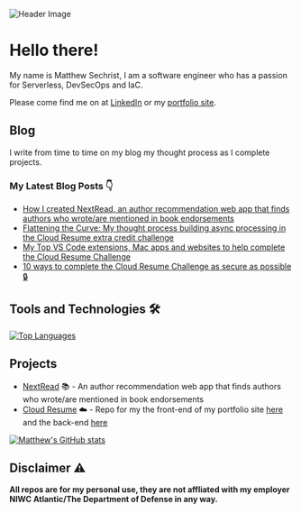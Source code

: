 ![Header Image](https://user-images.githubusercontent.com/80978245/160514543-fb04f797-61c2-4880-a337-498c23ca3547.png)

# Hello there! 
My name is Matthew Sechrist, I am a software engineer who has a passion for Serverless, DevSecOps and IaC.

Please come find me on at [LinkedIn](https://linkedin.com/in/matthewsechrist/) or my [portfolio site](https://matthewsechrist.cloud).

## Blog
I write from time to time on my blog my thought process as I complete projects.

### My Latest Blog Posts 👇
<!-- HASHNODE_BLOG:START -->
- [How I created NextRead, an author recommendation web app that finds authors who wrote/are mentioned in book endorsements](https://matthewsechrist.hashnode.dev/how-i-created-nextread-an-author-recommendation-web-app-that-finds-authors-who-wroteare-mentioned-in-book-endorsements-cl0x6v5re07isj6nvemfj1b84)
- [Flattening the Curve: My thought process building async processing in the Cloud Resume extra credit challenge](https://matthewsechrist.hashnode.dev/flattening-the-curve-my-thought-process-building-async-processing-in-the-cloud-resume-extra-credit-challenge-ckxdph1ce0aay1ts13swpe47j)
- [My Top VS Code extensions, Mac apps and websites to help complete the Cloud Resume Challenge](https://matthewsechrist.hashnode.dev/my-top-vs-code-extensions-mac-apps-and-websites-to-help-complete-the-cloud-resume-challenge-ckwwx8u3w09nkuws1bdse8kqj)
- [10 ways to complete the Cloud Resume Challenge as secure as possible 🔒](https://matthewsechrist.hashnode.dev/10-ways-to-complete-the-cloud-resume-challenge-as-secure-as-possible-ckwjj13oq06hbi6s1fkn6hq07)
<!-- HASHNODE_BLOG:END -->

## Tools and Technologies 🛠️

[![Top Languages](https://github-readme-stats.vercel.app/api/top-langs/?username=matthewsechrist&layout=compact&show_icons=true&theme=react)](https://github.com/anuraghazra/github-readme-stats)

<!-- ![](https://img.shields.io/badge/<WORD_ON_LEFT>-<WORD_ON_RIGHT>-informational?style=flat&logo=<LOGO_NAME>&logoColor=white&color=2bbc8a) -->

## Projects 
- [NextRead](https://matthewsechrist.cloud/nextread.html) 📚 - An author recommendation web app that finds authors who wrote/are mentioned in book endorsements
- [Cloud Resume](https://matthewsechrist.cloud) ☁️ - Repo for my the front-end of my portfolio site [here](https://github.com/matthewsechrist/cloud-resume-front-end) and the back-end [here](https://github.com/matthewsechrist/cloud-resume-back-end)  


[![Matthew's GitHub stats](https://github-readme-stats.vercel.app/api?username=matthewsechrist&show_icons=true&theme=react)](https://github.com/anuraghazra/github-readme-stats)

## Disclaimer ⚠️
**All repos are for my personal use, they are not affliated with my employer NIWC Atlantic/The Department of Defense in any way.** 
